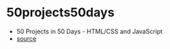# 50projects50days

- 50 Projects in 50 Days - HTML/CSS and JavaScript
- [source](https://github.com/bradtraversy/50projects50days)
